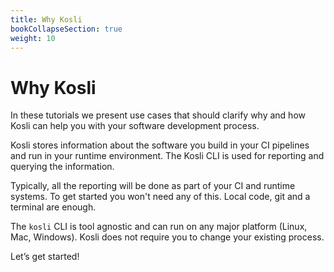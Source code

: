 ```yaml
---
title: Why Kosli
bookCollapseSection: true
weight: 10
---
```

# Why Kosli

In these tutorials we present use cases that should clarify why and how
Kosli can help you with your software development process.

Kosli stores information about the software you build in your CI pipelines 
and run in your runtime environment. The Kosli CLI is used for reporting and 
querying the information.

Typically, all the reporting will be done as part of your CI and runtime systems. 
To get started you won't need any of this. Local code, git and a terminal are enough.

The `kosli` CLI is tool agnostic and can run on any major platform 
(Linux, Mac, Windows). Kosli does not require you to change your existing 
process.

Let’s get started!